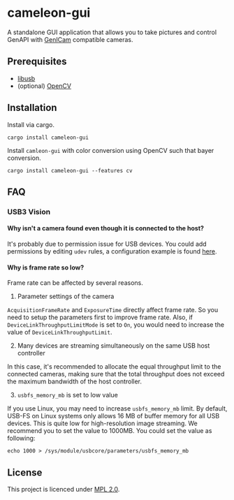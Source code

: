 # cameleon-gui

A standalone GUI application that allows you to take pictures and control GenAPI with [GenICam](https://www.emva.org/standards-technology/genicam/) compatible cameras.

## Prerequisites

* [libusb](https://libusb.info/)
* (optional) [OpenCV](https://opencv.org/)

## Installation

Install via cargo.

```shell
cargo install cameleon-gui
```

Install `camleon-gui` with color conversion using OpenCV  such that bayer conversion.

```shell
cargo install cameleon-gui --features cv
```

## FAQ

### USB3 Vision

#### Why isn't a camera found even though it is connected to the host?

It's probably due to permission issue for USB devices. You could add permissions by editing `udev` rules, a configuration example is found [here](misc/u3v.rules).

#### Why is frame rate so low?

Frame rate can be affected by several reasons.

1. Parameter settings of the camera

`AcquisitionFrameRate` and `ExposureTime` directly affect frame rate. So you need to setup the parameters first to improve frame rate.
Also, if `DeviceLinkThroughputLimitMode` is set to `On`, you would need to increase the value of `DeviceLinkThroughputLimit`.

2. Many devices are streaming simultaneously on the same USB host controller

In this case, it's recommended to allocate the equal throughput limit to the connected cameras,
making sure that the total throughput does not exceed the maximum bandwidth of the host controller.

3. `usbfs_memory_mb` is set to low value

If you use Linux, you may need to increase `usbfs_memory_mb` limit.
By default, USB-FS on Linux systems only allows 16 MB of buffer memory for all USB devices. This is quite low for high-resolution image streaming.
We recommend you to set the value to 1000MB. You could set the value as following:

```shell
echo 1000 > /sys/module/usbcore/parameters/usbfs_memory_mb
```

## License

This project is licenced under [MPL 2.0](LICENSE).
